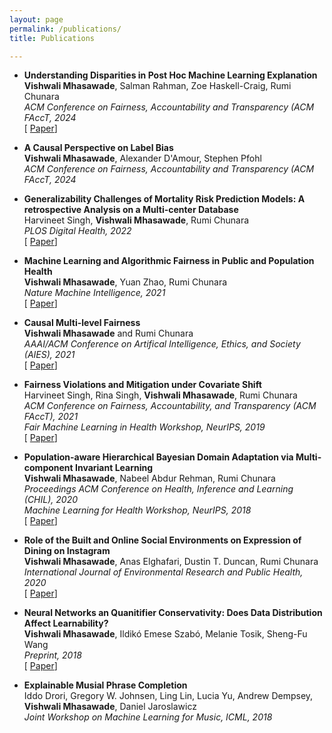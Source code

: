 ```yaml
---
layout: page
permalink: /publications/
title: Publications

---
```

+ **Understanding Disparities in Post Hoc Machine Learning Explanation** <br/>
**Vishwali Mhasawade**, Salman Rahman, Zoe Haskell-Craig, Rumi Chunara <br/>
*ACM Conference on Fairness, Accountability and Transparency (ACM FAccT, 2024*<br/>
[ [Paper](https://arxiv.org/abs/2401.14539)]

+ **A Causal Perspective on Label Bias** <br/>
**Vishwali Mhasawade**, Alexander D'Amour,  Stephen Pfohl<br/>
*ACM Conference on Fairness, Accountability and Transparency (ACM FAccT, 2024*<br/>


+ **Generalizability Challenges of Mortality Risk Prediction Models: A retrospective Analysis on a Multi-center Database** <br/>
Harvineet Singh, **Vishwali Mhasawade**, Rumi Chunara <br/>
*PLOS Digital Health, 2022*<br/>
[ [Paper](https://journals.plos.org/digitalhealth/article?id=10.1371/journal.pdig.0000023)]

+ **Machine Learning and Algorithmic Fairness in Public and Population Health** <br/>
**Vishwali Mhasawade**, Yuan Zhao, Rumi Chunara <br/>
*Nature Machine Intelligence, 2021* <br/>
[ [Paper](https://www.nature.com/articles/s42256-021-00373-4)]

+ **Causal Multi-level Fairness** <br/>
**Vishwali Mhasawade** and Rumi Chunara <br/>
*AAAI/ACM Conference on Artifical Intelligence, Ethics, and Society (AIES), 2021* <br/>
[ [Paper](https://arxiv.org/abs/2010.07343)]

+ **Fairness Violations and Mitigation under Covariate Shift** <br/>
Harvineet Singh, Rina Singh, **Vishwali Mhasawade**, Rumi Chunara <br/>
*ACM Conference on Fairness, Accountability, and Transparency (ACM FAccT), 2021* <br/>
*Fair Machine Learning in Health Workshop, NeurIPS, 2019* <br/>
[ [Paper](https://dl.acm.org/doi/abs/10.1145/3442188.3445865)]

+ **Population-aware Hierarchical Bayesian Domain Adaptation via Multi-component Invariant Learning** <br/>
 **Vishwali Mhasawade**, Nabeel Abdur Rehman, Rumi Chunara<br/>
*Proceedings ACM Conference on Health, Inference and Learning (CHIL), 2020* <br/>
*Machine Learning for Health Workshop, NeurIPS, 2018*<br/>
[ [Paper](https://arxiv.org/pdf/1908.09222.pdf)]

+ **Role of the Built and Online Social Environments on Expression of Dining on Instagram** <br/>
**Vishwali Mhasawade**, Anas Elghafari, Dustin T. Duncan, Rumi Chunara <br/>
*International Journal of Environmental Research and Public Health, 2020* <br/>
[ [Paper](https://www.mdpi.com/1660-4601/17/3/735)]

+ **Neural Networks an Quanitifier Conservativity: Does Data Distribution Affect Learnability?**<br/>
**Vishwali Mhasawade**, Ildikó Emese Szabó, Melanie Tosik, Sheng-Fu Wang<br/>
*Preprint, 2018*<br/>
[ [Paper](https://arxiv.org/pdf/1809.05733.pdf)] 

+ **Explainable Musial Phrase Completion**<br/>
Iddo Drori, Gregory W. Johnsen, Ling Lin, Lucia Yu, Andrew Dempsey, **Vishwali Mhasawade**, Daniel Jaroslawicz<br/>
*Joint Workshop on Machine Learning for Music, ICML, 2018*<br/>


